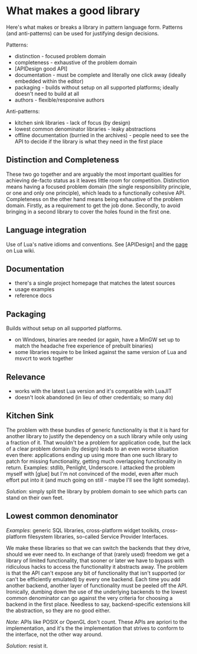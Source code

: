 # What makes a good library

Here's what makes or breaks a library in pattern language form. Patterns (and anti-patterns) can be used for justifying design decisions.

Patterns:
  * distinction - focused problem domain
  * completeness - exhaustive of the problem domain
  * [APIDesign good API]
  * documentation - must be complete and literally one click away (ideally embedded within the editor)
  * packaging - builds without setup on all supported platforms; ideally doesn't need to build at all
  * authors - flexible/responsive authors

Anti-patterns:
  * kitchen sink libraries - lack of focus (by design)
  * lowest common denominator libraries - leaky abstractions
  * offline documentation (burried in the archives) - people need to see the API to decide if the library is what they need in the first place

## Distinction and Completeness
These two go together and are arguably the most important qualities for achieving de-facto status as it leaves little room for competition. Distinction means having a focused problem domain (the single responsibility principle, or one and only one principle), which leads to a functionally cohesive API. Completeness on the other hand means being exhaustive of the problem domain. Firstly, as a requirement to get the job done. Secondly, to avoid bringing in a second library to cover the holes found in the first one.

## Language integration
Use of Lua's native idioms and conventions. See [APIDesign] and the [page](http://lua-users.org/wiki/LuaStyleGuide) on Lua wiki.

## Documentation
  * there's a single project homepage that matches the latest sources
  * usage examples
  * reference docs

## Packaging
Builds without setup on all supported platforms.
  * on Windows, binaries are needed (or again, have a MinGW set up to match the headache free experience of prebuilt binaries)
  * some libraries require to be linked against the same version of Lua and msvcrt to work together

## Relevance
  * works with the latest Lua version and it's compatible with LuaJIT
  * doesn't look abandoned (in lieu of other credentials; so many do)

## Kitchen Sink
The problem with these bundles of generic functionality is that it is hard for another library to justify the dependency on a such library while only using a fraction of it. That wouldn't be a problem for application code, but the lack of a clear problem domain (by design) leads to an even worse situation even there: applications ending up using more than one such library to patch for missing functionality, getting much overlapping functionality in return. Examples: stdlib, Penlight, Underscore. I attacked the problem myself with [glue] but I'm not convinced of the model, even after much effort put into it (and much going on still - maybe I'll see the light someday).

*Solution*: simply split the library by problem domain to see which parts can stand on their own feet.

## Lowest common denominator
*Examples*: generic SQL libraries, cross-platform widget toolkits, cross-platform filesystem libraries, so-called Service Provider Interfaces.

We make these libraries so that we can switch the backends that they drive, should we ever need to. In exchange of that (rarely used) freedom we get a library of limited functionality, that sooner or later we have to bypass with ridiculous hacks to access the functionality it abstracts away. The problem is that the API can't expose any bit of functionality that isn't supported (or can't be efficiently emulated) by every one backend. Each time you add another backend, another layer of functionality must be peeled off the API. Ironically, dumbing down the use of the underlying backends to the lowest common denominator can go against the very criteria for choosing a backend in the first place. Needless to say, backend-specific extensions kill the abstraction, so they are no good either.

*Note*: APIs like POSIX or OpenGL don't count. These APIs are apriori to the implementation, and it's the the implementation that strives to conform to the interface, not the other way around.

*Solution*: resist it.
